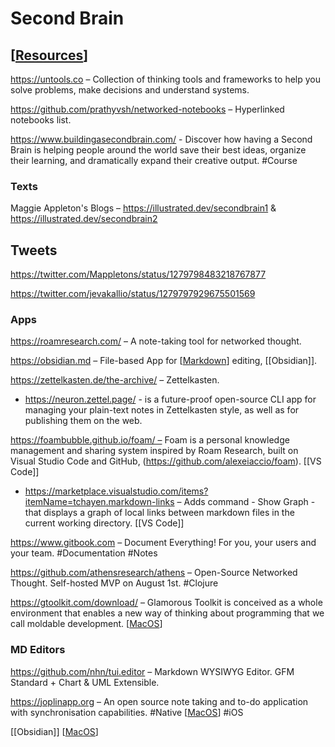# Second Brain

## [[Resources]]

https://untools.co – Collection of thinking tools and frameworks to help you solve problems, make decisions and understand systems.

https://github.com/prathyvsh/networked-notebooks – Hyperlinked notebooks list.

https://www.buildingasecondbrain.com/ - Discover how having a Second Brain is helping people around the world save their best ideas, organize their learning, and dramatically expand their creative output. #Course


### Texts

Maggie Appleton's Blogs – https://illustrated.dev/secondbrain1 & https://illustrated.dev/secondbrain2


## Tweets

https://twitter.com/Mappletons/status/1279798483218767877

https://twitter.com/jevakallio/status/1279797929675501569


### Apps

https://roamresearch.com/ – A note-taking tool for networked thought.

https://obsidian.md – File-based App for [[Markdown]] editing, [[Obsidian]].

https://zettelkasten.de/the-archive/ – Zettelkasten.
  
  - https://neuron.zettel.page/ - is a future-proof open-source CLI app for managing your plain-text notes in Zettelkasten style, as well as for publishing them on the web.

https://foambubble.github.io/foam/ – Foam is a personal knowledge management and sharing system inspired by Roam Research, built on Visual Studio Code and GitHub, (https://github.com/alexeiaccio/foam). [[VS Code]]
	
  - https://marketplace.visualstudio.com/items?itemName=tchayen.markdown-links – Adds command - Show Graph - that displays a graph of local links between markdown files in the current working directory. [[VS Code]]

https://www.gitbook.com – Document Everything! For you, your users and your team. #Documentation #Notes

https://github.com/athensresearch/athens – Open-Source Networked Thought. Self-hosted MVP on August 1st. #Clojure

https://gtoolkit.com/download/ – Glamorous Toolkit is conceived as a whole environment that enables a new way of thinking about programming that we call moldable development. [[MacOS]]

### MD Editors

https://github.com/nhn/tui.editor – Markdown WYSIWYG Editor. GFM Standard + Chart & UML Extensible.

https://joplinapp.org – An open source note taking and to-do application with synchronisation capabilities. #Native [[MacOS]] #iOS

[[Obsidian]] [[MacOS]]



[//begin]: # "Autogenerated link references for markdown compatibility"
[Resources]: resources "Resources"
[Markdown]: markdown "Markdown"
[MacOS]: macos "MacOS"
[//end]: # "Autogenerated link references"